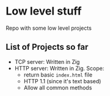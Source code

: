 # Low level stuff

Repo with some low level projects

## List of Projects so far

- TCP server: Written in Zig
- HTTP server: Written in Zig. Scope:
  - return basic `index.html` file
  - HTTP 1.1 (since it's text based)
  - Allow all common methods
